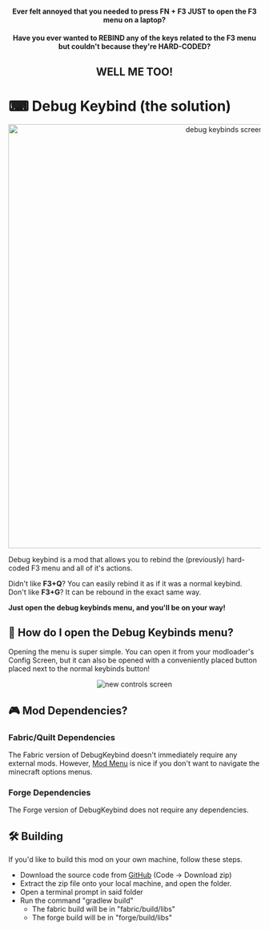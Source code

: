 
<center><h4>Ever felt annoyed that you needed to press FN + F3 JUST to open the F3 menu on a laptop?</h4></center>

<center><h4>Have you ever wanted to REBIND any of the keys related to the F3 menu but couldn't because they're HARD-CODED?</h4></center>

<center><h2>WELL ME TOO!</h2></center>

# ⌨ Debug Keybind (the solution)
<center>
	<img src="https://boxadactle.dev/img/debug-keybind/keybinds-screen.png" width="847px" alt="debug keybinds screen">
</center>

Debug keybind is a mod that allows you to rebind the (previously) hard-coded F3 menu and all of it's actions. 

Didn't like **F3+Q**? You can easily rebind it as if it was a normal keybind. 
Don't like **F3+G**? It can be rebound in the exact same way.

**Just open the debug keybinds menu, and you'll be on your way!**

## 👤 How do I open the Debug Keybinds menu?
Opening the menu is super simple. You can open it from your modloader's Config Screen, but it can also be opened with a conveniently placed button placed next to the normal keybinds button!
<center>
	<img src="https://boxadactle.dev/img/debug-keybind/new-controls-screen.png" alt="new controls screen">
</center>

## 🎮 Mod Dependencies?

### Fabric/Quilt Dependencies
The Fabric version of DebugKeybind doesn't immediately require any external mods. However, [Mod Menu](https://modrinth.com/mod/modmenu) is nice if you don't want to navigate the minecraft options menus.

### Forge Dependencies
The Forge version of DebugKeybind does not require any dependencies.

## 🛠 Building

If you'd like to build this mod on your own machine, follow these steps.

* Download the source code from [GitHub](https://github.com/Boxadactle/DebugKeybind/tree/main) (Code -> Download zip)
*  Extract the zip file onto your local machine, and open the folder.
* Open a terminal prompt in said folder
* Run the command "gradlew build"
   	* The fabric build will be in "fabric/build/libs"
	* The forge build will be in "forge/build/libs"
